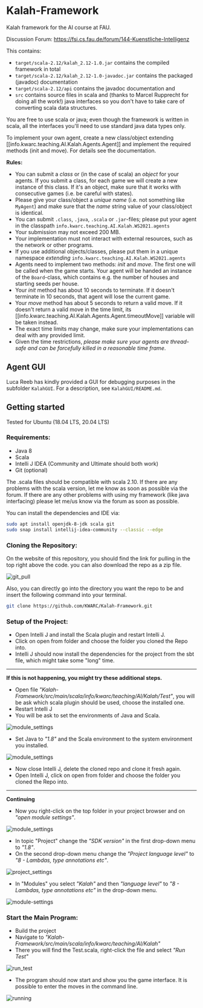 # Kalah-Framework
Kalah framework for the AI course at FAU.

Discussion Forum: https://fsi.cs.fau.de/forum/144-Kuenstliche-Intelligenz

This contains:
- `target/scala-2.12/kalah_2.12-1.0.jar` contains the compiled framework in total
- `target/scala-2.12/kalah_2.12-1.0-javadoc.jar` contains the packaged (javadoc) documentation
- `target/scala-2.12/api` contains the javadoc documentation and
- `src` contains source files in scala and (thanks to Marcel Rupprecht for doing all the work!) java interfaces so you don't have to take care of converting scala data structures.

You are free to use scala or java; even though the framework is written in scala, all the interfaces you'll need to use standard java data types only.

To implement your own agent, create a new class/object extending [[info.kwarc.teaching.AI.Kalah.Agents.Agent]]
and implement the required methods (init and move). For details see the documentation.

**Rules:**
- You can submit a *class*  or (in the case of scala) an *object* for your agents. If you submit a class, for each game we will create a new instance of this class. If it's an object, make sure that it works with consecutive games (i.e. be careful with states).
- Please give your class/object a *unique name* (i.e. not something like `MyAgent`) and make sure that the *name* string value of your class/object is identical.
- You can submit `.class`, `.java`, `.scala` or `.jar`-files; please put your agent in the classpath `info.kwarc.teaching.AI.Kalah.WS2021.agents`
- Your submission may not exceed 200 MB.
- Your implementation must not interact with external resources, such as the network or other programs.
- If you use additional objects/classes, please put them in a unique namespace *extending* `info.kwarc.teaching.AI.Kalah.WS2021.agents`
- Agents need to implement two methods: *init* and *move*. The first one will be called when the game starts. Your agent will be handed an instance of the `Board`-class, which contains e.g. the number of houses and starting seeds per house.
- Your *init* method has about 10 seconds to terminate. If it doesn't terminate in 10 seconds, that agent will lose the current game.
- Your *move* method has about 5 seconds to return a valid move. If it doesn't return a valid move in the time limit, its [[info.kwarc.teaching.AI.Kalah.Agents.Agent.timeoutMove]] variable will be taken instead.
- The exact time limits may change, make sure your implementations can deal with any provided limit.
- Given the time restrictions, *please make sure your agents are thread-safe and can be forcefully killed in a reasonable time frame*.

## Agent GUI
Luca Reeb has kindly provided a GUI for debugging purposes in the subfolder `KalahGUI`. For a description, see `KalahGUI/README.md`.


## Getting started

Tested for Ubuntu (18.04 LTS, 20.04 LTS)

### Requirements:
- Java 8
- Scala
- Intelli J IDEA (Community and Ultimate should both work)
- Git (optional)

The .scala files should be compatible with scala 2.10. If there are any problems with the scala version, let me know as soon as possible via the forum.
If there are any other problems with using my framework (like java interfacing) please let me/us know via the forum as soon as possible.

You can install the dependencies and IDE via:
```bash
sudo apt install openjdk-8-jdk scala git
sudo snap install intellij-idea-community --classic --edge
```

### Cloning the Repository:

On the website of this repository, you should find the link for pulling in the top right above the code.
you can also download the repo as a zip file.

![git_pull](images/git_pull.png)

Also, you can directly go into the directory you want the repo to be and insert the following command into your terminal.

```bash
git clone https://github.com/KWARC/Kalah-Framework.git
```

### Setup of the Project:

- Open Intelli J and install the Scala plugin and restart Intelli J.
- Click on open from folder and choose the folder you cloned the Repo into.
- Intelli J should now install the dependencies for the project from the sbt file, which might take some "long" time.

___
**If this is not happening, you might try these additional steps.**

- Open file *"Kalah-Framework/src/main/scala/info/kwarc/teaching/AI/Kalah/Test"*, you will be ask which scala plugin should be used, choose the installed one.
- Restart Intelli J
- You will be ask to set the environments of Java and Scala.
  
![module_settings](images/set_sdks.png)
  
- Set Java to *"1.8"* and the Scala environment to the system environment you installed.

![module_settings](images/choose_scala_env.png)

- Now close Intelli J, delete the cloned repo and clone it fresh again.
- Open Intelli J, click on open from folder and choose the folder you cloned the Repo into.
___

**Continuing**

- Now you right-click on the top folder in your project browser and on *"open module settings"*.

![module_settings](images/module_settings.png)

- In topic "Project" change the *"SDK version"* in the first drop-down menu to *"1.8"*.
- On the second drop-down menu change the *"Project language level"* to *"8 - Lambdas, type annotations etc"*.

![project_settings](images/Project_settings.png)

- In "Modules" you select *"Kalah"* and then *"language level"* to *"8 - Lambdas, type annotations etc"* in the drop-down menu.

![module-settings](images/modules.png)

### Start the Main Program:

- Build the project
- Navigate to *"Kalah-Framework/src/main/scala/info/kwarc/teaching/AI/Kalah"*
- There you will find the Test.scala, right-click the file and select *"Run Test"*

![run_test](images/run_test.png)

- The program should now start and show you the game interface. It is possible to enter the moves in the command line.

![running](images/running.png)

